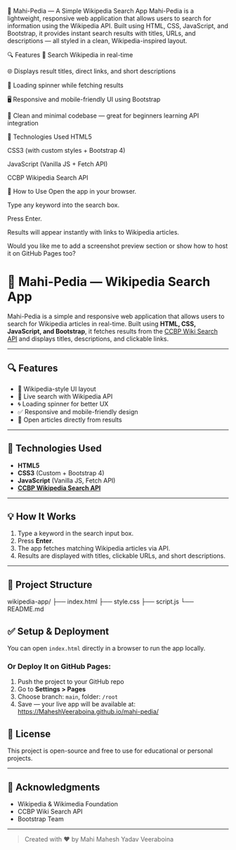🧠 Mahi-Pedia — A Simple Wikipedia Search App
Mahi-Pedia is a lightweight, responsive web application that allows users to search for information using the Wikipedia API. Built using HTML, CSS, JavaScript, and Bootstrap, it provides instant search results with titles, URLs, and descriptions — all styled in a clean, Wikipedia-inspired layout.

🔍 Features
🔎 Search Wikipedia in real-time

🌐 Displays result titles, direct links, and short descriptions

🔄 Loading spinner while fetching results

🖥️ Responsive and mobile-friendly UI using Bootstrap

🧼 Clean and minimal codebase — great for beginners learning API integration

🚀 Technologies Used
HTML5

CSS3 (with custom styles + Bootstrap 4)

JavaScript (Vanilla JS + Fetch API)

CCBP Wikipedia Search API

🧪 How to Use
Open the app in your browser.

Type any keyword into the search box.

Press Enter.

Results will appear instantly with links to Wikipedia articles.

Would you like me to add a screenshot preview section or show how to host it on GitHub Pages too?






# 🧠 Mahi-Pedia — Wikipedia Search App

Mahi-Pedia is a simple and responsive web application that allows users to search for Wikipedia articles in real-time. Built using **HTML, CSS, JavaScript, and Bootstrap**, it fetches results from the [CCBP Wiki Search API](https://apis.ccbp.in/wiki-search) and displays titles, descriptions, and clickable links.

---

## 🔍 Features

- 📄 Wikipedia-style UI layout
- 🔎 Live search with Wikipedia API
- 🌀 Loading spinner for better UX
- ✅ Responsive and mobile-friendly design
- 🔗 Open articles directly from results

---

## 🚀 Technologies Used

- **HTML5**
- **CSS3** (Custom + Bootstrap 4)
- **JavaScript** (Vanilla JS, Fetch API)
- **[CCBP Wikipedia Search API](https://apis.ccbp.in/wiki-search)**

---

## 💡 How It Works

1. Type a keyword in the search input box.
2. Press **Enter**.
3. The app fetches matching Wikipedia articles via API.
4. Results are displayed with titles, clickable URLs, and short descriptions.

---



## 📁 Project Structure

wikipedia-app/ ├── index.html ├── style.css ├── script.js └── README.md



## ✅ Setup & Deployment

You can open `index.html` directly in a browser to run the app locally.

### Or Deploy It on GitHub Pages:

1. Push the project to your GitHub repo
2. Go to **Settings > Pages**
3. Choose branch: `main`, folder: `/root`
4. Save — your live app will be available at:
https://MaheshVeeraboina.github.io/mahi-pedia/



## 📜 License

This project is open-source and free to use for educational or personal projects.

---

## 🙌 Acknowledgments

- Wikipedia & Wikimedia Foundation
- CCBP Wiki Search API
- Bootstrap Team

---

> Created with ❤️ by Mahi
> Mahesh Yadav Veeraboina
